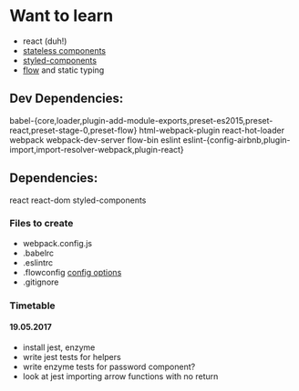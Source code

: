 # Want to learn

* react (duh!)
* [stateless components](https://toddmotto.com/stateless-react-components)
* [styled-components](https://styled-components.com)
* [flow](https://flow.org/en/docs/usage/) and static typing

## Dev Dependencies:

babel-{core,loader,plugin-add-module-exports,preset-es2015,preset-react,preset-stage-0,preset-flow}
html-webpack-plugin
react-hot-loader
webpack webpack-dev-server
flow-bin
eslint
eslint-{config-airbnb,plugin-import,import-resolver-webpack,plugin-react}

## Dependencies:

react react-dom
styled-components

### Files to create

* webpack.config.js
* .babelrc
* .eslintrc
* .flowconfig [config options](https://flow.org/en/docs/config/)
* .gitignore

### Timetable

#### 19.05.2017

* install jest, enzyme
* write jest tests for helpers
* write enzyme tests for password component?
* look at jest importing arrow functions with no return